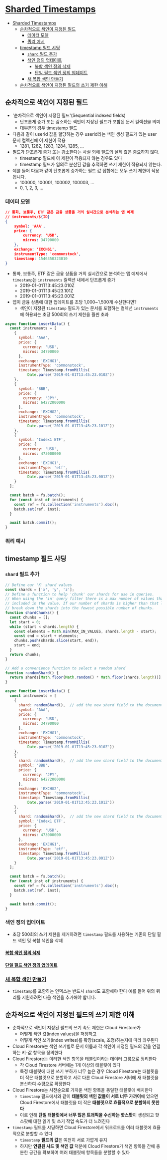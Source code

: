 # [Sharded Timestamps](https://firebase.google.com/docs/firestore/solutions/shard-timestamp)

- [Sharded Timestamps](#sharded-timestamps)
    - [순차적으로 색인이 지정된 필드](#순차적으로-색인이-지정된-필드)
        - [데이터 모델](#데이터-모델)
        - [쿼리 예시](#쿼리-예시)
    - [timestamp 필드 샤딩](#timestamp-필드-샤딩)
        - [`shard` 필드 추가](#shard-필드-추가)
        - [색인 정의 업데이트](#색인-정의-업데이트)
            - [복합 색인 정의 삭제](#복합-색인-정의-삭제)
            - [단일 필드 색인 정의 업데이트](#단일-필드-색인-정의-업데이트)
        - [새 복합 색인 만들기](#새-복합-색인-만들기)
    - [순차적으로 색인이 지정된 필드의 쓰기 제한 이해](#순차적으로-색인이-지정된-필드의-쓰기-제한-이해)

## 순차적으로 색인이 지정된 필드

- '순차적으로 색인이 지정된 필드'(Sequential indexed fields)
    - 단조롭게 증가 또는 감소하는 색인이 지정된 필드가 포함된 문서 컬렉션을 의미
    - 대부분의 경우 timestamp 필드
- 다음과 같이 userid 값을 할당하는 경우 userid라는 색인 생성 필드가 있는 user 문서 컬렉션에 이 제한이 적용
    - 1281, 1282, 1283, 1284, 1285, ...
- 필드가 단조롭게 증가 또는 감소한다는 사실 외에 필드의 실제 값은 중요하지 않다.
    - timestamp 필드에 이 제한이 적용되지 않는 경우도 있다
    - timestamp 필드가 임의로 분산된 값을 추적하면 쓰기 제한이 적용되지 않는다.
- 예를 들어 다음과 같이 단조롭게 증가하는 필드 값 집합에는 모두 쓰기 제한이 적용됩니다.
    - 100000, 100001, 100002, 100003, ...
    - 0, 1, 2, 3, ...

### 데이터 모델

```json
// 통화, 보통주, ETF 같은 금융 상품을 거의 실시간으로 분석하는 앱 예제
// instruments/${ID}
{
    symbol: 'AAA',
    price: {
        currency: 'USD',
        micros: 34790000
    },
    exchange: 'EXCHG1',
    instrumentType: 'commonstock',
    timestamp: 1546350323010
}
```

- 통화, 보통주, ETF 같은 금융 상품을 거의 실시간으로 분석하는 앱 예제에서 `timestamp`는 `instruments` 컬렉션 내에서 단조롭게 증가
    - 2019-01-01T13:45:23.010Z
    - 2019-01-01T13:45:23.101Z
    - 2019-01-01T13:45:23.001Z
- 앱이 금융 상품에 대한 업데이트를 초당 1,000~1,500개 수신한다면?
    - 색인이 지정된 `timestamp` 필드가 있는 문서를 포함하는 컬렉션 `instruments`에 허용되는 초당 500회의 쓰기 제한을 훨씬 초과

```js
async function insertData() {
  const instruments = [
    {
      symbol: 'AAA',
      price: {
        currency: 'USD',
        micros: 34790000
      },
      exchange: 'EXCHG1',
      instrumentType: 'commonstock',
      timestamp: Timestamp.fromMillis(
          Date.parse('2019-01-01T13:45:23.010Z'))
    },
    {
      symbol: 'BBB',
      price: {
        currency: 'JPY',
        micros: 64272000000
      },
      exchange: 'EXCHG2',
      instrumentType: 'commonstock',
      timestamp: Timestamp.fromMillis(
          Date.parse('2019-01-01T13:45:23.101Z'))
    },
    {
      symbol: 'Index1 ETF',
      price: {
        currency: 'USD',
        micros: 473000000
      },
      exchange: 'EXCHG1',
      instrumentType: 'etf',
      timestamp: Timestamp.fromMillis(
          Date.parse('2019-01-01T13:45:23.001Z'))
    }
  ];

  const batch = fs.batch();
  for (const inst of instruments) {
    const ref = fs.collection('instruments').doc();
    batch.set(ref, inst);
  }

  await batch.commit();
}
```

### 쿼리 예시

## timestamp 필드 샤딩

### `shard` 필드 추가

```js
// Define our 'K' shard values
const shards = ['x', 'y', 'z'];
// Define a function to help 'chunk' our shards for use in queries.
// When using the 'in' query filter there is a max number of values that can be
// included in the value. If our number of shards is higher than that limit
// break down the shards into the fewest possible number of chunks.
function shardChunks() {
  const chunks = [];
  let start = 0;
  while (start < shards.length) {
    const elements = Math.min(MAX_IN_VALUES, shards.length - start);
    const end = start + elements;
    chunks.push(shards.slice(start, end));
    start = end;
  }
  return chunks;
}

// Add a convenience function to select a random shard
function randomShard() {
  return shards[Math.floor(Math.random() * Math.floor(shards.length))];
}

async function insertData() {
  const instruments = [
    {
      shard: randomShard(),  // add the new shard field to the document
      symbol: 'AAA',
      price: {
        currency: 'USD',
        micros: 34790000
      },
      exchange: 'EXCHG1',
      instrumentType: 'commonstock',
      timestamp: Timestamp.fromMillis(
          Date.parse('2019-01-01T13:45:23.010Z'))
    },
    {
      shard: randomShard(),  // add the new shard field to the document
      symbol: 'BBB',
      price: {
        currency: 'JPY',
        micros: 64272000000
      },
      exchange: 'EXCHG2',
      instrumentType: 'commonstock',
      timestamp: Timestamp.fromMillis(
          Date.parse('2019-01-01T13:45:23.101Z'))
    },
    {
      shard: randomShard(),  // add the new shard field to the document
      symbol: 'Index1 ETF',
      price: {
        currency: 'USD',
        micros: 473000000
      },
      exchange: 'EXCHG1',
      instrumentType: 'etf',
      timestamp: Timestamp.fromMillis(
          Date.parse('2019-01-01T13:45:23.001Z'))
    }
  ];

  const batch = fs.batch();
  for (const inst of instruments) {
    const ref = fs.collection('instruments').doc();
    batch.set(ref, inst);
  }

  await batch.commit();
}
```

### 색인 정의 업데이트

- 초당 500회의 쓰기 제한을 제거하려면 `timestamp` 필드를 사용하는 기존의 단일 필드 색인 및 복합 색인을 삭제

#### [복합 색인 정의 삭제](https://firebase.google.com/docs/firestore/solutions/shard-timestamp?hl=ko#update_index_definitions)

#### [단일 필드 색인 정의 업데이트](https://firebase.google.com/docs/firestore/solutions/shard-timestamp?hl=ko#update_single-field_index_definitions)

### [새 복합 색인 만들기](https://firebase.google.com/docs/firestore/solutions/shard-timestamp?hl=ko#create_new_composite_indexes)

- `timestamp`를 포함하는 인덱스는 반드시 `shard`도 포함해야 한다 예를 들어 위의 쿼리를 지원하려면 다음 색인을 추가해야 합니다.

## 순차적으로 색인이 지정된 필드의 쓰기 제한 이해

- 순차적으로 색인이 지정된 필드의 쓰기 속도 제한은 Cloud Firestore가
    - 어떻게 색인 값(index values)을 저장하고
    - 어떻게 색인 쓰기(index writes)를 확장(scale, 조정)하는지에 따라 좌우된다
- Cloud Firestore는 색인 쓰기별로 문서 이름과 각 색인이 지정된 필드의 값을 연결하는 키-값 항목을 정의한다
- Cloud Firestore는 이러한 색인 항목을 태블릿이라는 데이터 그룹으로 정리한다
    - 각 Cloud Firestore 서버에는 1개 이상의 태블릿이 있다
    - 특정 태블릿에 대한 쓰기 부하가 너무 높은 경우 Cloud Firestore는 태블릿을 더 작은 태블릿으로 분할하고 서로 다른 Cloud Firestore 서버에 새 태블릿을 분산하여 수평으로 확장한다
- Cloud Firestore는 사전순으로 가까운 색인 항목을 동일한 태블릿에 배치한다
    - `timestamp` 필드에서와 같이 **태블릿의 색인 값들이 서로 너무 가까이**에 있으면 Cloud Firestore에서 태블릿을 더 작은 **태블릿으로 효율적으로 분할하지 못한다**
    - 이로 인해 **단일 태블릿에서 너무 많은 트래픽을 수신하는 핫스팟**이 생성되고 핫스팟에 대한 읽기 및 쓰기 작업 속도가 더 느려진다
- `timestamp` 필드를 샤딩하면 Cloud Firestore에서 워크로드를 여러 태블릿에 효율적으로 분할할 수 있다
    - `timestamp` **필드의 값**은 여전히 서로 가깝게 유지
    - 하지만 **연결된 샤드 및 색인 값** 덕분에 Cloud Firestore가 색인 항목들 간에 충분한 공간을 확보하여 여러 태블릿에 항목들을 분할할 수 있다
